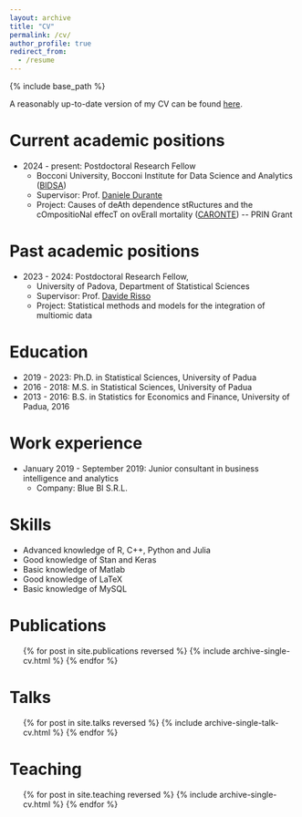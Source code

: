```yaml
---
layout: archive
title: "CV"
permalink: /cv/
author_profile: true
redirect_from:
  - /resume
---
```


{% include base_path %}

A reasonably up-to-date version of my CV can be found [here](https://cristiancastiglione.github.io/files/cv_cristian_castiglione.pdf).

Current academic positions
======
* 2024 - present: Postdoctoral Research Fellow
  * Bocconi University, Bocconi Institute for Data Science and Analytics ([BIDSA](https://www.bidsa.unibocconi.eu/wps/wcm/connect/Site/Bidsa/Home))
  * Supervisor: Prof. [Daniele Durante](https://danieledurante.github.io/web/)
  * Project: Causes of deAth dependence stRuctures and the cOmpositioNal effecT on ovErall mortality ([CARONTE](https://danieledurante.github.io/web/caronte.html)) -- PRIN Grant

Past academic positions
======
* 2023 - 2024: Postdoctoral Research Fellow, 
  * University of Padova, Department of Statistical Sciences
  * Supervisor: Prof. [Davide Risso](https://drisso.github.io/index.html)
  * Project: Statistical methods and models for the integration of multiomic data

Education
======
* 2019 - 2023: Ph.D. in Statistical Sciences, University of Padua
* 2016 - 2018: M.S. in Statistical Sciences, University of Padua
* 2013 - 2016: B.S. in Statistics for Economics and Finance, University of Padua, 2016

Work experience
======
* January 2019 - September 2019: Junior consultant in business intelligence and analytics
  * Company: Blue BI S.R.L.
  
Skills
======
* Advanced knowledge of R, C++, Python and Julia
* Good knowledge of Stan and Keras
* Basic knowledge of Matlab
* Good knowledge of LaTeX
* Basic knowledge of MySQL

Publications
======
  <ul>{% for post in site.publications reversed %}
    {% include archive-single-cv.html %}
  {% endfor %}</ul>
  
Talks
======
  <ul>{% for post in site.talks reversed %}
    {% include archive-single-talk-cv.html  %}
  {% endfor %}</ul>
  
Teaching
======
  <ul>{% for post in site.teaching reversed %}
    {% include archive-single-cv.html %}
  {% endfor %}</ul>
  